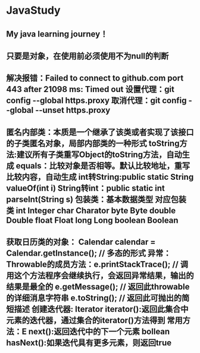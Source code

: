 # JavaStudy
My java learning journey！
----------------------------------------------------------------
**只要是对象，在使用前必须使用不为null的判断**
----------------------------------------------------------------
解决报错：Failed to connect to github.com port 443 after 21098 ms: Timed out
设置代理：git config --global https.proxy
取消代理：git config --global --unset https.proxy
----------------------------------------------------------------
匿名内部类：本质是一个继承了该类或者实现了该接口的子类匿名对象，局部内部类的一种形式
toString方法:建议所有子类重写Object的toString方法，自动生成
equals：比较对象是否相等。默认比较地址，重写比较内容，自动生成
int转String:public static String valueOf(int i)
String转int：public static int parseInt(String s)
包装类：基本数据类型	对应包装类
        int	        Integer
        char	    Charator
        byte	    Byte
        double	    Double
        float	    Float
        long	    Long
        boolean	    Boolean
----------------------------------------------------------------
获取日历类的对象：
Calendar calendar = Calendar.getInstance(); // 多态的形式
异常：
    Throwable的成员方法：e.printStackTrace(); // 调用这个方法程序会继续执行，会返回异常结果，输出的结果是最全的
                       e.getMessage(); // 返回此throwable 的详细消息字符串 
                       e.toString(); // 返回此可抛出的简短描述
创建迭代器:
Iterator<E> iterator():返回此集合中元素的迭代器，通过集合的iterator()方法得到
    常用方法：E next():返回迭代中的下一个元素
            bollean hasNext():如果迭代具有更多元素，则返回true
----------------------------------------------------------------

